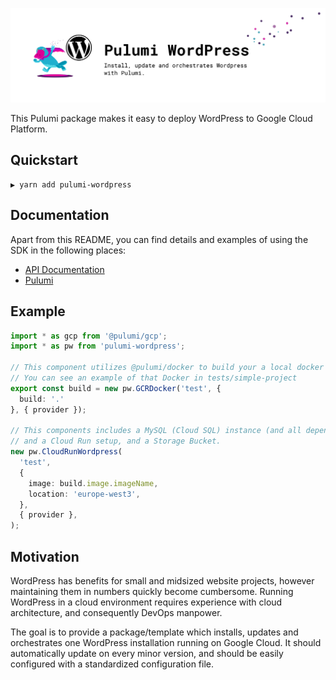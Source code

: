 ![Pulumi Wordpress](./.github/assets/pulumi-wordpress.svg)

This Pulumi package makes it easy to deploy WordPress to Google Cloud Platform.

## Quickstart

```shell
▶ yarn add pulumi-wordpress
```

## Documentation

Apart from this README, you can find details and examples of using the SDK in
the following places:

- [API Documentation][docs]
- [Pulumi][pulumi]

## Example

```typescript
import * as gcp from '@pulumi/gcp';
import * as pw from 'pulumi-wordpress';

// This component utilizes @pulumi/docker to build your a local docker file.
// You can see an example of that Docker in tests/simple-project
export const build = new pw.GCRDocker('test', {
  build: '.'
}, { provider });

// This components includes a MySQL (Cloud SQL) instance (and all dependencies)
// and a Cloud Run setup, and a Storage Bucket.
new pw.CloudRunWordpress(
  'test',
  {
    image: build.image.imageName,
    location: 'europe-west3',
  },
  { provider },
);
```

## Motivation

WordPress has benefits for small and midsized website projects, however
maintaining them in numbers quickly become cumbersome. Running WordPress in a
cloud environment requires experience with cloud architecture, and consequently
DevOps manpower.

The goal is to provide a package/template which installs, updates and
orchestrates one WordPress installation running on Google Cloud. It should
automatically update on every minor version, and should be easily configured
with a standardized configuration file.

[docs]: ./docs
[pulumi]: https://pulumi.com/